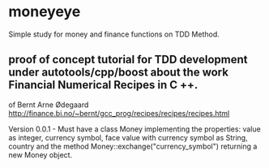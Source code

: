 # moneyeye
Simple study for money and finance functions on TDD Method.

## proof of concept tutorial for TDD development under autotools/cpp/boost about the work Financial Numerical Recipes in C ++.
of Bernt Arne Ødegaard
http://finance.bi.no/~bernt/gcc_prog/recipes/recipes/recipes.html

Version 0.0.1 - Must have a class Money implementing the properties: value as integer, currency symbol, face value with currency symbol as String, country and the method Money::exchange("currency_symbol") returning a new Money object.


